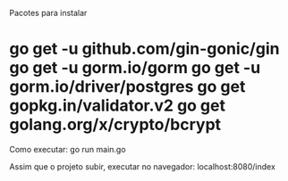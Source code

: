 Pacotes para instalar

go get -u github.com/gin-gonic/gin
go get -u gorm.io/gorm
go get -u gorm.io/driver/postgres
go get gopkg.in/validator.v2
go get golang.org/x/crypto/bcrypt
=========================================================

Como executar:
go run main.go

Assim que o projeto subir, executar no navegador: localhost:8080/index